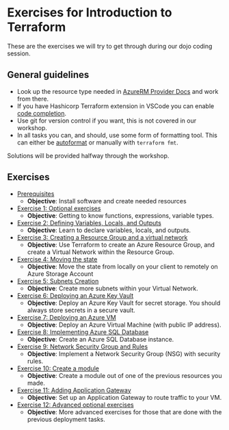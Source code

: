 # Exercises for Introduction to Terraform

These are the exercises we will try to get through during our dojo coding session.

## General guidelines

- Look up the resource type needed in [AzureRM Provider Docs](https://registry.terraform.io/providers/hashicorp/azurerm/latest/docs) and work from there.
- If you have Hashicorp Terraform extension in VSCode you can enable [code completion](https://marketplace.visualstudio.com/items?itemName=HashiCorp.terraform#code-completion).
- Use git for version control if you want, this is not covered in our workshop.
- In all tasks you can, and should, use some form of formatting tool. This can either be [autoformat](https://marketplace.visualstudio.com/items?itemName=HashiCorp.terraform#formatting) or manually with `terraform fmt`.

Solutions will be provided halfway through the workshop.

## Exercises

- [Prerequisites](/00-prerequisites/)
  - **Objective**: Install software and create needed resources
- [Exercise 1: Optional exercises](/01-optional-syntax-exercises/)
  - **Objective**: Getting to know functions, expressions, variable types.
- [Exercise 2: Defining Variables, Locals, and Outputs](/02-variables-locals-outputs/)
  - **Objective**: Learn to declare variables, locals, and outputs.
- [Exercise 3: Creating a Resource Group and a virtual network](/03-creating-rg-and-vnet/)
  - **Objective**: Use Terraform to create an Azure Resource Group, and create a Virtual Network within the Resource Group.
- [Exercise 4: Moving the state](/04-move-state/)
  - **Objective**: Move the state from locally on your client to remotely on Azure Storage Account
- [Exercise 5: Subnets Creation](/05-subnets-creation/)
  - **Objective**: Create more subnets within your Virtual Network.
- [Exercise 6: Deploying an Azure Key Vault](/06-deploying-azure-keyvault/)
  - **Objective**: Deploy an Azure Key Vault for secret storage. You should always store secrets in a secure vault.
- [Exercise 7: Deploying an Azure VM](/07-deploying-azure-vm/)
  - **Objective**: Deploy an Azure Virtual Machine (with public IP address).
- [Exercise 8: Implementing Azure SQL Database](/08-implement-azure-sql-database/)
  - **Objective**: Create an Azure SQL Database instance.
- [Exercise 9: Network Security Group and Rules](/09-create-nsg-with-rules/)
  - **Objective**: Implement a Network Security Group (NSG) with security rules.
- [Exercise 10: Create a module](/10-create-a-module/)
  - **Objective**: Create a module out of one of the previous resources you made.
- [Exercise 11: Adding Application Gateway](/11-add-application-gateway/)
  - **Objective**: Set up an Application Gateway to route traffic to your VM.
- [Exercise 12: Advanced optional exercises](/12-advanced-optional-exercises/)
  - **Objective**: More advanced exercises for those that are done with the previous deployment tasks.
